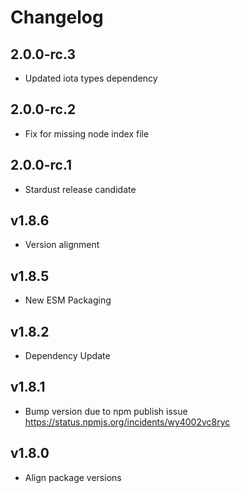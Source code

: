 # Changelog

## 2.0.0-rc.3

* Updated iota types dependency

## 2.0.0-rc.2

* Fix for missing node index file

## 2.0.0-rc.1

* Stardust release candidate

## v1.8.6

* Version alignment

## v1.8.5

* New ESM Packaging

## v1.8.2

* Dependency Update

## v1.8.1

* Bump version due to npm publish issue <https://status.npmjs.org/incidents/wy4002vc8ryc>

## v1.8.0

* Align package versions
